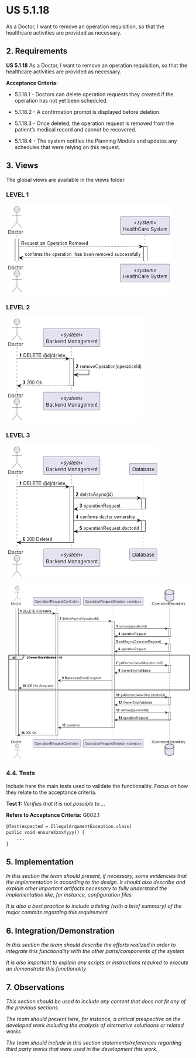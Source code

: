 # US 5.1.18

As a Doctor, I want to remove an operation requisition, so that the healthcare activities are provided as necessary. 

## 2. Requirements


**US 5.1.18** As a Doctor, I want to remove an operation requisition, so that the healthcare activities are provided as necessary. 


**Acceptance Criteria:**

- 5.1.18.1 - Doctors can delete operation requests they created if the operation has not yet been scheduled. 

- 5.1.18.2 -  A confirmation prompt is displayed before deletion. 

- 5.1.18.3 - Once deleted, the operation request is removed from the patient’s medical record and cannot be recovered. 

- 5.1.18.4 - The system notifies the Planning Module and updates any schedules that were relying on this request. 

## 3. Views

The global views are available in the views folder. 

### LEVEL 1

![level1_view](views/level1/process-view.png)

### LEVEL 2

![level2_view](views/level2/process-view.png)

### LEVEL 3
![level3_view](views/level3/process-view1.png)

![level3_view2](views/level3/process-view2.png)




### 4.4. Tests

Include here the main tests used to validate the functionality. Focus on how they relate to the acceptance criteria.

**Test 1:** *Verifies that it is not possible to ...*

**Refers to Acceptance Criteria:** G002.1


```
@Test(expected = IllegalArgumentException.class)
public void ensureXxxxYyyy() {
	...
}
````

## 5. Implementation

*In this section the team should present, if necessary, some evidencies that the implementation is according to the design. It should also describe and explain other important artifacts necessary to fully understand the implementation like, for instance, configuration files.*

*It is also a best practice to include a listing (with a brief summary) of the major commits regarding this requirement.*

## 6. Integration/Demonstration

*In this section the team should describe the efforts realized in order to integrate this functionality with the other parts/components of the system*

*It is also important to explain any scripts or instructions required to execute an demonstrate this functionality*

## 7. Observations

*This section should be used to include any content that does not fit any of the previous sections.*

*The team should present here, for instance, a critical prespective on the developed work including the analysis of alternative solutioons or related works*

*The team should include in this section statements/references regarding third party works that were used in the development this work.*